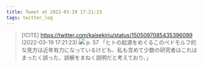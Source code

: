 ```yaml
---
title: Tweet at 2022-03-19 17:21:23
tags: twitter_log
---
```


> [!CITE] https://twitter.com/kaisekiriu/status/1505097085435396099 (2022-03-19 17:21:23)
> ![](https://twitter.com/kaisekiriu/status/1505097085435396099)
> p. 57
> 「ヒトの起源をめぐるこのぺドモルフ的な見方は近年有力になっているけども、私も含めて少数の研究者はこれはまったく誤った、誤解をまねく説明だと考えており、」
